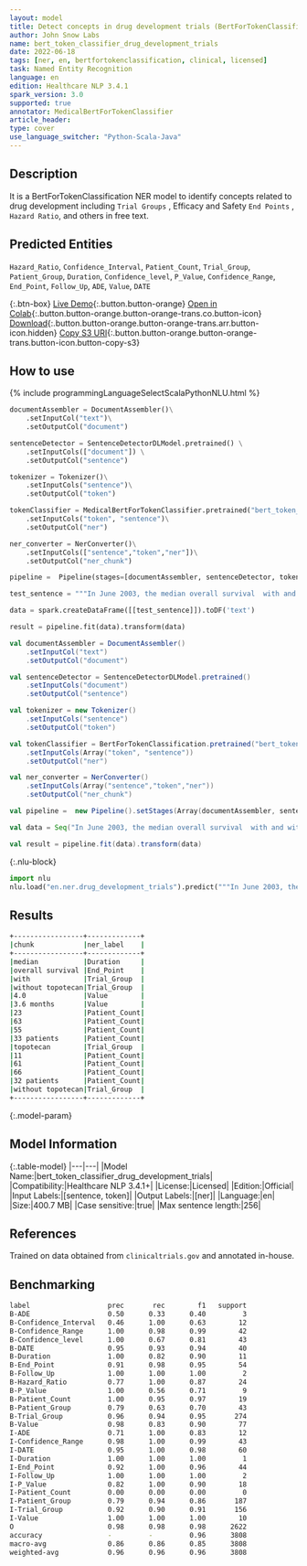 ```yaml
---
layout: model
title: Detect concepts in drug development trials (BertForTokenClassification)
author: John Snow Labs
name: bert_token_classifier_drug_development_trials
date: 2022-06-18
tags: [ner, en, bertfortokenclassification, clinical, licensed]
task: Named Entity Recognition
language: en
edition: Healthcare NLP 3.4.1
spark_version: 3.0
supported: true
annotator: MedicalBertForTokenClassifier
article_header:
type: cover
use_language_switcher: "Python-Scala-Java"
---
```


## Description

It is a BertForTokenClassification NER model to identify concepts related to drug development including `Trial Groups` , Efficacy and Safety `End Points` , `Hazard Ratio`, and others in free text.

## Predicted Entities

`Hazard_Ratio`, `Confidence_Interval`, `Patient_Count`, `Trial_Group`, `Patient_Group`, `Duration`, `Confidence_level`, `P_Value`, `Confidence_Range`, `End_Point`, `Follow_Up`, `ADE`, `Value`, `DATE`

{:.btn-box}
[Live Demo](https://demo.johnsnowlabs.com/healthcare/NER_DRUGS_DEVELOPMENT_TRIALS/){:.button.button-orange}
[Open in Colab](https://colab.research.google.com/github/JohnSnowLabs/spark-nlp-workshop/blob/master/tutorials/streamlit_notebooks/healthcare/NER_BERT_TOKEN_CLASSIFIER.ipynb){:.button.button-orange.button-orange-trans.co.button-icon}
[Download](https://s3.amazonaws.com/auxdata.johnsnowlabs.com/clinical/models/bert_token_classifier_drug_development_trials_en_3.4.1_3.0_1655578771078.zip){:.button.button-orange.button-orange-trans.arr.button-icon.hidden}
[Copy S3 URI](s3://auxdata.johnsnowlabs.com/clinical/models/bert_token_classifier_drug_development_trials_en_3.4.1_3.0_1655578771078.zip){:.button.button-orange.button-orange-trans.button-icon.button-copy-s3}

## How to use



<div class="tabs-box" markdown="1">
{% include programmingLanguageSelectScalaPythonNLU.html %}

```python
documentAssembler = DocumentAssembler()\
    .setInputCol("text")\
    .setOutputCol("document")

sentenceDetector = SentenceDetectorDLModel.pretrained() \
    .setInputCols(["document"]) \
    .setOutputCol("sentence") 

tokenizer = Tokenizer()\
    .setInputCols("sentence")\
    .setOutputCol("token")

tokenClassifier = MedicalBertForTokenClassifier.pretrained("bert_token_classifier_drug_development_trials", "en", "clinical/models")\
    .setInputCols("token", "sentence")\
    .setOutputCol("ner")

ner_converter = NerConverter()\
    .setInputCols(["sentence","token","ner"])\
    .setOutputCol("ner_chunk") 

pipeline =  Pipeline(stages=[documentAssembler, sentenceDetector, tokenizer, tokenClassifier, ner_converter])     

test_sentence = """In June 2003, the median overall survival  with and without topotecan were 4.0 and 3.6 months, respectively. The best complete response  ( CR ) , partial response  ( PR ) , stable disease and progressive disease were observed in 23, 63, 55 and 33 patients, respectively, with  topotecan,  and 11, 61, 66 and 32 patients, respectively, without topotecan."""

data = spark.createDataFrame([[test_sentence]]).toDF('text')

result = pipeline.fit(data).transform(data)
```
```scala
val documentAssembler = DocumentAssembler()
    .setInputCol("text")
    .setOutputCol("document")

val sentenceDetector = SentenceDetectorDLModel.pretrained()
    .setInputCols("document") 
    .setOutputCol("sentence") 

val tokenizer = new Tokenizer()
    .setInputCols("sentence")
    .setOutputCol("token")

val tokenClassifier = BertForTokenClassification.pretrained("bert_token_classifier_drug_development_trials", "en", "clinical/models")
    .setInputCols(Array("token", "sentence"))
    .setOutputCol("ner")

val ner_converter = NerConverter()
    .setInputCols(Array("sentence","token","ner"))
    .setOutputCol("ner_chunk")

val pipeline =  new Pipeline().setStages(Array(documentAssembler, sentenceDetector, tokenizer, tokenClassifier, ner_converter))

val data = Seq("In June 2003, the median overall survival  with and without topotecan were 4.0 and 3.6 months, respectively. The best complete response  ( CR ) , partial response  ( PR ) , stable disease and progressive disease were observed in 23, 63, 55 and 33 patients, respectively, with  topotecan,  and 11, 61, 66 and 32 patients, respectively, without topotecan.").toDF("text")

val result = pipeline.fit(data).transform(data)
```


{:.nlu-block}
```python
import nlu
nlu.load("en.ner.drug_development_trials").predict("""In June 2003, the median overall survival  with and without topotecan were 4.0 and 3.6 months, respectively. The best complete response  ( CR ) , partial response  ( PR ) , stable disease and progressive disease were observed in 23, 63, 55 and 33 patients, respectively, with  topotecan,  and 11, 61, 66 and 32 patients, respectively, without topotecan.""")
```

</div>

## Results

```bash
+-----------------+-------------+
|chunk            |ner_label    |
+-----------------+-------------+
|median           |Duration     |
|overall survival |End_Point    |
|with             |Trial_Group  |
|without topotecan|Trial_Group  |
|4.0              |Value        |
|3.6 months       |Value        |
|23               |Patient_Count|
|63               |Patient_Count|
|55               |Patient_Count|
|33 patients      |Patient_Count|
|topotecan        |Trial_Group  |
|11               |Patient_Count|
|61               |Patient_Count|
|66               |Patient_Count|
|32 patients      |Patient_Count|
|without topotecan|Trial_Group  |
+-----------------+-------------+
```

{:.model-param}
## Model Information

{:.table-model}
|---|---|
|Model Name:|bert_token_classifier_drug_development_trials|
|Compatibility:|Healthcare NLP 3.4.1+|
|License:|Licensed|
|Edition:|Official|
|Input Labels:|[sentence, token]|
|Output Labels:|[ner]|
|Language:|en|
|Size:|400.7 MB|
|Case sensitive:|true|
|Max sentence length:|256|

## References

Trained on data obtained from `clinicaltrials.gov` and annotated in-house.

## Benchmarking

```bash
label                   prec       rec        f1   support
B-ADE                   0.50      0.33      0.40         3
B-Confidence_Interval   0.46      1.00      0.63        12
B-Confidence_Range      1.00      0.98      0.99        42
B-Confidence_level      1.00      0.67      0.81        43
B-DATE                  0.95      0.93      0.94        40
B-Duration              1.00      0.82      0.90        11
B-End_Point             0.91      0.98      0.95        54
B-Follow_Up             1.00      1.00      1.00         2
B-Hazard_Ratio          0.77      1.00      0.87        24
B-P_Value               1.00      0.56      0.71         9
B-Patient_Count         1.00      0.95      0.97        19
B-Patient_Group         0.79      0.63      0.70        43
B-Trial_Group           0.96      0.94      0.95       274
B-Value                 0.98      0.83      0.90        77
I-ADE                   0.71      1.00      0.83        12
I-Confidence_Range      0.98      1.00      0.99        43
I-DATE                  0.95      1.00      0.98        60
I-Duration              1.00      1.00      1.00         1
I-End_Point             0.92      1.00      0.96        44
I-Follow_Up             1.00      1.00      1.00         2
I-P_Value               0.82      1.00      0.90        18
I-Patient_Count         0.00      0.00      0.00         0
I-Patient_Group         0.79      0.94      0.86       187
I-Trial_Group           0.92      0.90      0.91       156
I-Value                 1.00      1.00      1.00        10
O                       0.98      0.98      0.98      2622
accuracy                -         -         0.96      3808
macro-avg               0.86      0.86      0.85      3808
weighted-avg            0.96      0.96      0.96      3808
```
